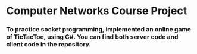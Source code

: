 # Computer Networks Course Project

### To practice socket programming, implemented an online game of TicTacToe, using C#. You can find both server code and client code in the repository.
